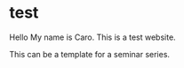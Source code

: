# test

Hello My name is Caro. This is a test website. 

This can be a template for a seminar series. 
